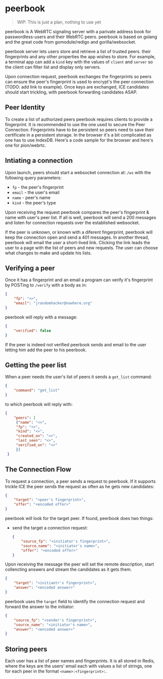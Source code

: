 # peerbook

> WIP: This is just a plan, nothing to use yet

peerbook is A WebRTC signaling server with a parivate address book for
passwordless-users and their WebRTC peers.
peerbook is based on golang and the great code from
gomodule/redigo and gorilla/websocket.

peerbook server lets users store and retrieve a list of trusted peers.
their fingerprints and any other properties the app wishes to store.
For example, a terminal app can add a `kind` key with the values of `client`
and `server` so the client can filter list and display only servers.

Upon connection request, 
peerbook exchanges the fingerprints so peers can ensure the peer's fingerprint
is used to encrypt's the peer connection (TODO: add link to example).
Once keys are exchanged, ICE candidates should start trickling, with
peerbook forwarding candidates ASAP.

## Peer Identity

To create a list of authorized peers peerbook requires clients to provide a
fingerprint. It is recommended to use the one used to secure the Peer
Connection. Fingerprints have to be persistent so peers need to save their
certificate in a persistent storage. In the browser it's a bit complicated
as one has to use IndexDB. Here's a code sample for the browser and here's one
for pion/webrtc.

## Intiating a connection

Upon launch, peers should start a websocket connection at:
`/ws` with the following query parameters:

- `fp` - the peer's fingerprint
- `email` - the user's email
- `name` - peer's name
- `kind` - the peer's type

Upon receiving the request peerbook compares the peer's fingerprint & name
with user's peer list.
If all is well, peerbook will send a 200 messages and listen for 
connection requests over the established websocket.

If the peer is unknown, or known with a diferent fingerprint, peerbook 
will keep the connection open and send a 401 messages. 
In another thread, peerbook will email the user a short-lived link.
Clicking the link leads the user to a page with the list of peers
and new requests. The user can choose what changes to make and update his
lists.

## Verifying a peer

Once it has a fingerprint and an email a program can verify it's fingerprint
by POSTing to `/verify` with a body as in:

```json
{
    "fp": "<>",
    "email": "jrandomhacker@nowhere.org"
}
```

peerbook will reply with a message:

```json
{
    "verified": false
}
```

If the peer is indeed not verified peerbook sends and email to the user
letting him add the peer to his peerbook.


## Getting the peer list

When a peer needs the user's list of peers it sends a `get_list` command:

```json
{
    "command": "get_list"
}
```

to which peerbook will reply with:

```json
{
    "peers": [
     {"name": "<>", 
     "fp": "<>",
     "kind": "<>",
     "created_on": "<>",
     "last_seen": "<>",
     "verified_on": "<>"
     }]
 }
 ```
## The Connection Flow

To request a connection, a peer sends a request to peerbook. If it supports
trickle ICE the peer sends the request as often as he gets new candidates:

```json
{
    "target": "<peer's fingerprint>",
    "offer": "<encoded offer>"
}
```

peerbook will look for the target peer. If found, peerbook does two things:
- send the target a connection request:
    ```json
    {
        "source_fp": "<initiator's fingerprint>",
        "source_name": "<initiator's name>",
        "offer": "<encoded offer>"
    }
    ```

Upon receiving the message the peer will set the remote description,
start collencting answers and stream the candidates as it gets them.

```json
{
    "target": "<initiaotr's fingerprint>",
    "answer": "<encoded answer>"
}
```

peerbook uses the `target` field to identify the connection request and
forward the answer to the initiator:

```json
{
    "source_fp": "<sender's fingerprint>",
    "source_name": "<initiator's name>",
    "answer": "<encoded answer>"
}
```

## Storing peers

Each user has a list of peer names and fingerprints.
It is all stored in Redis, where the keys are the users' email 
each with values a list of strings, one for each peer in the format 
`<name>:<fingerprint>:`.

